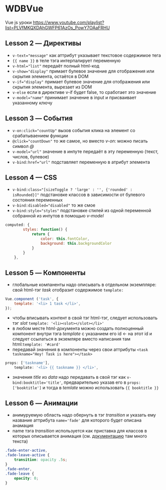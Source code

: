 # WDBVue
Vue js уроки https://www.youtube.com/playlist?list=PLVfMKQXDAhGWFP61AzOs_PowY7OAaFRHU

## Lesson 2 — Директивы

- ``v-text="message"`` как аттрибут указывает текстовое содержимое тега
- ``{{ name }}`` в теле тэга интерпалирует переменную
- ``v-html="list"`` передаёт полный html-код
- ``v-show="display"`` примает булевое значение для отображения или скрытия элемента, остаётся в DOM
- ``v-if="display"`` примает булевое значение для отображения или скрытия элемента, вырезает из DOM
- ``v-else`` если в директиве v-if будет false, то сработает это значение
- ``v-model="name"`` принимает значение в input и присваивает указанному ключу

## Lesson 3 — События

- ``v-on:click="countUp"`` вызов события клика на элемент со срабатываением функции
- ``@click="countDown"`` то же самое, но вместо *v-on:* можно писать символ *@*
- ``v-model="url"`` значение в инпуте передаёт в эту переменную (текст, числов, булевое)
- ``v-bind:href="url"`` подставляет переменную в атрибут элемента 

## Lesson 4 — CSS

- ``v-bind:class="[sizeToggle ? 'large' : '', {'rounded' :  isRounded}]"`` подстановке классов в зависимости от булевого состояния переменных
- ``v-bind:disabled="disabled"`` то же смое
- ``v-bind:style="styles"`` подстановке стилей из одной переменной собранной из инпутов в помощью *v-model*

```js
computed: {
        styles: function() {
            return {
                color: this.fontColor,
                background: this.backgroundColor
            }
        }
    },
```

## Lesson 5 — Компоненты

- глобальные компаненты надо описывать в отдельном экземпляре: свой html-тэг *task* отобразит содержимое ``template:``
 
```js
Vue.component ('task', {
    template: '<li> 1 task </li>',
});
```

- чтобы вписывать контент в свой тэг html-тэг, следует использовать тэг *slot* ``template: '<li><slot></slot></li>'``
- в любом месте html-документа можно создать полноценный компонент внутри тэга *template* с указанием его id ← на этот id и следует ссылаться в экземляре вместо написания там html:``template: '#card'``
- передавай значения в компоненты через свои аттрибуты ``<task taskname="Hey! Task is here"></task>``

```js
props: ['taskname'],
    template: '<li> {{ taskname }} </li>',
```

- значения _title_ из _data_ надо передавать в свой тэг как  ``v-bind:booktitle='title'``, предварительно указав его в ``props: ['booktitle']`` и тогда в _temlate_ можно использовать ``{{ booktitle }}``

## Lesson 6 — Анимации

- анимуруемую область надо обернуть в тэг *transition* и указать ему название аттрибута ``name='fade'`` для которого будет описана анамация
- name тэга *transition* используется как приставка для классов в которых описывается анимация (см. [документацию](https://ru.vuejs.org/v2/guide/transitions.html) там много текста)

```css
.fade-enter-active,
.fade-leave-active {
    transition: opacity .5s;
}
.fade-enter,
.fade-leave {
    opacity: 0;
}
```